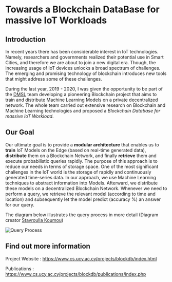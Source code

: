 # Towards a Blockchain DataBase for massive IoT Workloads

## Introduction
In recent years there has been considerable interest in IoT technologies. Namely, researchers and governments realized their potential use in Smart Cities, and therefore we are about to join a new digital era. Though, the increasing usage of IoT devices unlocks a broad spectrum of challenges. The emerging and promising technology of blockchain introduces new tools that might address some of these challenges. 

During the last year, 2019 - 2020, I was given the opportunity to be part of the [DMSL](https://dmsl.cs.ucy.ac.cy/) team developing a pioneering Blockchain project that aims to train and distribute Machine Learning Models on a private decentralized network. The whole team carried out extensive research on Blockchain and Machine Learning technologies and proposed a *Blockchain Database for massive IoT Workload*. 

## Our Goal
Our ultimate goal is to provide a **modular architecture** that enables us to **train** IoT Models on the Edge (based on real-time generated data), **distribute** them on a Blockchain Network, and finally **retrieve** them and execute probabilistic queries rapidly. The purpose of this approach is to reduce our needs in terms of storage space. One of the most significant challenges in the IoT world is the storage of rapidly and continuously generated time-series data. In our approach, we use Machine Learning techniques to abstract information into Models. Afterward, we distribute these models on a decentralized Blockchain Network. Whenever we need to perform a query, we retrieve the relevant model (according to time and location) and subsequently let the model predict (accuracy %) an answer for our query.

The diagram below illustrates the query process in more detail (Diagram creator [Stavroulla Koumou](https://github.com/skoumo01/))

![Query Process](https://camo.githubusercontent.com/c2b0be99c16e0347ddda132948c7a18319ebec3d6049bc2d7e871185b594e94e/68747470733a2f2f692e696d6775722e636f6d2f64756f616f45732e706e67)


## Find out more information

Project Website : <https://www.cs.ucy.ac.cy/projects/blockdb/index.html>

Publications : <https://www.cs.ucy.ac.cy/projects/blockdb/publications/index.php>